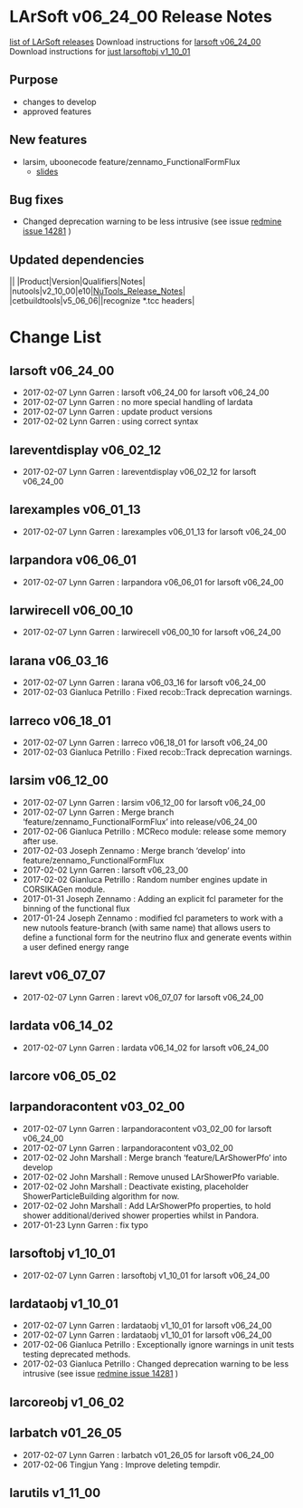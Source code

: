 LArSoft v06_24_00 Release Notes
======================================================================

[list of LArSoft releases](LArSoft_release_list)
Download instructions for [larsoft v06_24_00](http://scisoft.fnal.gov/scisoft/bundles/larsoft/v06_24_00/larsoft-v06_24_00.html)
Download instructions for [just larsoftobj v1_10_01](http://scisoft.fnal.gov/scisoft/bundles/larsoftobj/v1_10_01/larsoftobj-v1_10_01.html)

Purpose
--------------------

-   changes to develop
-   approved features

New features
------------------------------

-   larsim, uboonecode feature/zennamo_FunctionalFormFlux
    -   [slides](https://indico.fnal.gov/getFile.py/access?contribId=3&resId=0&materialId=slides&confId=13730)

Bug fixes
------------------------

-   Changed deprecation warning to be less intrusive (see issue [redmine issue 14281](https://cdcvs.fnal.gov/redmine/issues/14281) )

Updated dependencies
----------------------------------------------

||
|Product|Version|Qualifiers|Notes|
|nutools|v2_10_00|e10|[NuTools_Release_Notes](https://cdcvs.fnal.gov/redmine/projects/nutools/wiki/NuTools_Release_Notes#nutools-v2_10_00)|
|cetbuildtools|v5_06_06||recognize \*.tcc headers|

Change List
============================

larsoft v06_24_00
------------------------------------------

-   2017-02-07 Lynn Garren : larsoft v06_24_00 for larsoft v06_24_00
-   2017-02-07 Lynn Garren : no more special handling of lardata
-   2017-02-07 Lynn Garren : update product versions
-   2017-02-02 Lynn Garren : using correct syntax

lareventdisplay v06_02_12
----------------------------------------------------------

-   2017-02-07 Lynn Garren : lareventdisplay v06_02_12 for larsoft v06_24_00

larexamples v06_01_13
--------------------------------------------------

-   2017-02-07 Lynn Garren : larexamples v06_01_13 for larsoft v06_24_00

larpandora v06_06_01
------------------------------------------------

-   2017-02-07 Lynn Garren : larpandora v06_06_01 for larsoft v06_24_00

larwirecell v06_00_10
--------------------------------------------------

-   2017-02-07 Lynn Garren : larwirecell v06_00_10 for larsoft v06_24_00

larana v06_03_16
----------------------------------------

-   2017-02-07 Lynn Garren : larana v06_03_16 for larsoft v06_24_00
-   2017-02-03 Gianluca Petrillo : Fixed recob::Track deprecation warnings.

larreco v06_18_01
------------------------------------------

-   2017-02-07 Lynn Garren : larreco v06_18_01 for larsoft v06_24_00
-   2017-02-03 Gianluca Petrillo : Fixed recob::Track deprecation warnings.

larsim v06_12_00
----------------------------------------

-   2017-02-07 Lynn Garren : larsim v06_12_00 for larsoft v06_24_00
-   2017-02-07 Lynn Garren : Merge branch ‘feature/zennamo_FunctionalFormFlux’ into release/v06_24_00
-   2017-02-06 Gianluca Petrillo : MCReco module: release some memory after use.
-   2017-02-03 Joseph Zennamo : Merge branch ‘develop’ into feature/zennamo_FunctionalFormFlux
-   2017-02-02 Lynn Garren : larsoft v06_23_00
-   2017-02-02 Gianluca Petrillo : Random number engines update in CORSIKAGen module.
-   2017-01-31 Joseph Zennamo : Adding an explicit fcl parameter for the binning of the functional flux
-   2017-01-24 Joseph Zennamo : modified fcl parameters to work with a new nutools feature-branch (with same name) that allows users to define a functional form for the neutrino flux and generate events within a user defined energy range

larevt v06_07_07
----------------------------------------

-   2017-02-07 Lynn Garren : larevt v06_07_07 for larsoft v06_24_00

lardata v06_14_02
------------------------------------------

-   2017-02-07 Lynn Garren : lardata v06_14_02 for larsoft v06_24_00

larcore v06_05_02
------------------------------------------

larpandoracontent v03_02_00
--------------------------------------------------------------

-   2017-02-07 Lynn Garren : larpandoracontent v03_02_00 for larsoft v06_24_00
-   2017-02-07 Lynn Garren : larpandoracontent v03_02_00
-   2017-02-02 John Marshall : Merge branch ‘feature/LArShowerPfo’ into develop
-   2017-02-02 John Marshall : Remove unused LArShowerPfo variable.
-   2017-02-02 John Marshall : Deactivate existing, placeholder ShowerParticleBuilding algorithm for now.
-   2017-02-02 John Marshall : Add LArShowerPfo properties, to hold shower additional/derived shower properties whilst in Pandora.
-   2017-01-23 Lynn Garren : fix typo

larsoftobj v1_10_01
----------------------------------------------

-   2017-02-07 Lynn Garren : larsoftobj v1_10_01 for larsoft v06_24_00

lardataobj v1_10_01
----------------------------------------------

-   2017-02-07 Lynn Garren : lardataobj v1_10_01 for larsoft v06_24_00
-   2017-02-07 Lynn Garren : lardataobj v1_10_01 for larsoft v06_24_00
-   2017-02-06 Gianluca Petrillo : Exceptionally ignore warnings in unit tests testing deprecated methods.
-   2017-02-03 Gianluca Petrillo : Changed deprecation warning to be less intrusive (see issue [redmine issue 14281](https://cdcvs.fnal.gov/redmine/issues/14281) )

larcoreobj v1_06_02
----------------------------------------------

larbatch v01_26_05
--------------------------------------------

-   2017-02-07 Lynn Garren : larbatch v01_26_05 for larsoft v06_24_00
-   2017-02-06 Tingjun Yang : Improve deleting tempdir.

larutils v1_11_00
------------------------------------------
